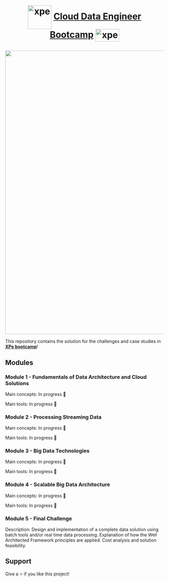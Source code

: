 # <p align="center" style="margin-top: 0px;"><img align="center" alt="xpe" height="75" width="75" src="https://user-images.githubusercontent.com/48625700/195990032-7cf8a32a-40a8-496a-bf12-30acadf8c4cb.svg"> [Cloud Data Engineer Bootcamp](https://www.xpeducacao.com.br/bootcamp/engenheiro-de-dados-cloud) <img align="center" alt="xpe" height="40" width="75" src="https://user-images.githubusercontent.com/48625700/195990434-47cbacbb-8a78-427f-8f5a-7b1640f90819.png">

<p align="center">
  <img width="900" src="https://user-images.githubusercontent.com/48625700/195993069-9322758b-cd21-4a67-b39f-400721a874c4.png">
</p>

This repository contains the solution for the challenges and case studies in **[XPe bootcamp](https://www.xpeducacao.com.br/bootcamp/engenheiro-de-dados-cloud)**!

## Modules

### Module 1 - Fundamentals of Data Architecture and Cloud Solutions

Main concepts: In progress 🚧

Main tools: In progress 🚧

### Module 2 - Processing Streaming Data

Main concepts: In progress 🚧

Main tools: In progress 🚧

### Module 3 - Big Data Technologies

Main concepts: In progress 🚧

Main tools: In progress 🚧

### Module 4 - Scalable Big Data Architecture

Main concepts: In progress 🚧

Main tools: In progress 🚧

### Module 5 - Final Challenge

Description: Design and implementation of a complete data solution using batch tools and/or real time data processing. Explanation of how the Well Architected Framework principles are applied. Cost analysis and solution feasibility.

## Support
Give a ⭐️ if you like this project!
